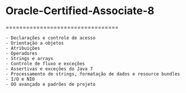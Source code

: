 # Oracle-Certified-Associate-8

=================================

	- Declarações e controle de acesso
	- Orientação a objetos
	- Atribuições
    - Operadores
	- Strings e arrays
	- Controle de fluxo e exceções
	- Assertivas e exceções do Java 7
	- Processamento de strings, formatação de dados e resource bundles
    - I/O e NIO
	- OO avançado e padrões de projeto
